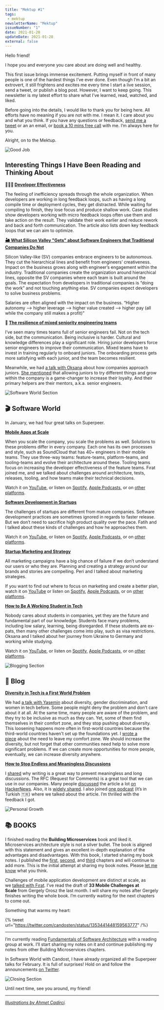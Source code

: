 ```yaml
---
title: "Mektup #1"
tags:
 - mektup
newsletterName: "Mektup"
issueNumber: "1"
date: 2021-01-28
updateDate: 2021-01-28
external: false
---
```


Hello friend!

I hope you and everyone you care about are doing well and healthy.

This first issue brings immense excitement. Putting myself in front of many people is one of the hardest things I’ve ever done. Even though I’m a bit an extrovert, it still frightens and excites me every time I start a live session, send a tweet, or publish a blog post. However, I want to keep going. This newsletter is my latest effort to share what I’ve learned, read, watched, and liked.

Before going into the details, I would like to thank you for being here. All efforts have no meaning if you are not with me. I mean it. I care about you and what you think. If you have any questions or feedback, [send me a tweet](https://twitter.com/candosten) or an an email, or [book a 10 mins free call](https://superpeer.com/candost/) with me. I’m always here for you.

Alright, on to the Mektup.

![Good Job](/images/content/newsletter/good-job%20(1).png)

## Interesting Things I Have Been Reading and Thinking About

**👩🏽‍💻 [Developer Effectiveness](https://martinfowler.com/articles/developer-effectiveness.html)**

The feeling of inefficiency spreads through the whole organization. When developers are working in long feedback loops, such as having a long compile time or deployment cycles, they get distracted. While waiting for compiling to finish, they lose focus and produce shallow work. Case studies show developers working with micro feedback loops often use them and take action on the result. They validate their work earlier and reduce rework and back and forth communication. The article also lists down key feedback loops that we can aim to optimize.

**[🏜 What Silicon Valley "Gets" about Software Engineers that Traditional Companies Do Not](https://blog.pragmaticengineer.com/what-silicon-valley-gets-right-on-software-engineers)**

Silicon Valley-like (SV) companies embrace engineers to be autonomous. They cut the hierarchical lines and benefit from engineers’ creativeness. Impact on the business grows along with engineer’s engagement within the industry. Traditional companies create the organization around hierarchical lines, opposite the SV companies where each team is built around the goals. The expectation from developers in traditional companies is “doing the work” and not touching anything else. SV companies expect developers to solve business problems.

Salaries are often aligned with the impact on the business. “Higher autonomy --> higher leverage --> higher value created --> higher pay (all while the company still makes a profit)”

**🦄 [The resilience of mixed seniority engineering teams](https://rbs-tito.medium.com/the-resilience-of-mixed-seniority-engineering-teams-eacb98f185d1)**

I’ve seen many times teams full of senior engineers fail. Not on the tech side, but the communication. Being inclusive is harder. Cultural and knowledge differences play a significant role. Hiring junior developers force senior engineers to improve their communication. Mixed teams have to invest in training regularly to onboard juniors. The onboarding process gets more satisfying with each junior, and the team becomes resilient.

Meanwhile, we had [a talk with Oksana](https://candost.substack.com/p/4-how-to-be-a-working-student) about how companies approach juniors. [She mentioned](https://youtu.be/zWZaLvvr33s?t=2142) that allowing juniors to try different things and grow within the company is a game-changer to increase their loyalty. And their primary helpers are their mentors, a.k.a. senior engineers.

![Software World Section](/images/content/newsletter/networking.png)

## 🎬 Software World

In January, we had four great talks on Superpeer.

**[Mobile Apps at Scale](https://candost.substack.com/p/7-mobile-apps-at-scale)**

When you scale the company, you scale the problems as well. Solutions to these problems differ in every company. Each one has its own processes and style, such as SoundCloud that has 40+ engineers in their mobile teams. They use three-way teams: feature-teams, platform-teams, and tooling-teams and evolve their architecture around these. Tooling teams focus on increasing the developer effectiveness of the feature teams. Fırat joined me, and we talked about challenges around architecture, tests, releases, tooling, and how teams make their technical decisions.

Watch it on [YouTube](https://youtu.be/Kg6W-ymbej4), or listen on [Spotify](https://open.spotify.com/episode/1XHgvXT5xKDaM3cOyEORvz?si=TiqHpf9sSCymmS8EqHEQ0Q), [Apple Podcasts](https://podcasts.apple.com/de/podcast/software-world-with-candost/id1548135276?l=en#episodeGuid=713b4718-ab46-453f-9c70-4b777573a262), or on [other platforms](https://anchor.fm/candost/episodes/7-Mobile-Apps-at-Scale---Frat-Karata-epgqu2).

**[Software Development in Startups](https://candost.substack.com/p/6-software-development-in-startups)**

The challenges of startups are different from mature companies. Software development practices are sometimes ignored in regards to faster release. But we don’t need to sacrifice high product quality over the pace. Fatih and I talked about these kinds of challenges and how he approaches them.

Watch it on [YouTube](https://www.youtube.com/watch?v=5aXCNWpm7So), or listen on [Spotify](https://open.spotify.com/episode/4n0XKg8qVwWTJJYCYumJpj?si=EX-VulIrS5mMfZ5X2UjhFQ), [Apple Podcasts](https://anchor.fm/candost/episodes/6-Software-Development-in-Startups---Fatih-Acet-ep86ij/a-a4dc1al), or on [other platforms](https://anchor.fm/candost/episodes/6-Software-Development-in-Startups---Fatih-Acet-ep86ij/a-a4dc1al).

**[Startup Marketing and Strategy](https://candost.substack.com/p/5-startup-marketing)**

All marketing campaigns have a big chance of failure if we don’t understand our users or who they are. Planning and creating a strategy around our brands and stories are compelling. Peri and I talked about marketing strategies.

If you want to find out where to focus on marketing and create a better plan, watch it on [YouTube](https://www.youtube.com/watch?v=rYYaO_02bxk) or listen on [Spotify](https://open.spotify.com/episode/0FS7bhGltsUM3ZUrZroQTU?si=lin0qwY8RdKJFc4TLa_awg), [Apple Podcasts](https://podcasts.apple.com/de/podcast/software-world-with-candost/id1548135276?l=en&i=1000505240591), or on [other platforms](https://anchor.fm/candost/episodes/5-Startup-Marketing---Peri-Kadaster-eosq0a/a-a4b66gl).

**[How to Be A Working Student in Tech](https://candost.substack.com/2-how-engineering-teams-work-with-product-teams)**

Nobody cares about students in companies, yet they are the future and fundamental part of our knowledge. Students face many problems, including low salary, learning, being disregarded. If these students are ex-pats, then many other challenges come into play, such as visa restrictions. Oksana and I talked about her journey from Ukraine to Germany and working while studying.

Watch it on [YouTube](https://www.youtube.com/watch?v=zWZaLvvr33s), or listen on [Spotify](https://open.spotify.com/episode/3DFEfSkZQw7kxxPhGQqQi8?si=Z9f12N5_TDqdCZiBn8GcAQ), [Apple Podcasts](https://podcasts.apple.com/de/podcast/software-world-with-candost/id1548135276?l=en&i=1000505106116), or on [other platforms](https://anchor.fm/candost/episodes/4-How-to-Be-A-Working-Student---Oksana-Shcherban-eorava/a-a4atfqb).

![Blogging Section](/images/content/newsletter/blogging.png)

## 📝 Blog

**[Diversity in Tech is a First World Problem](/diversity-in-tech-is-a-first-world-problem/)**

We had [a talk with Yasemin](https://candost.substack.com/p/3-diversity-gender-discrimination#details) about diversity, gender discrimination, and women in tech before. Some people might deny the problem and don't care about it at all. At the same time, many people are aware of the problem, and they try to be inclusive as much as they can. Yet, some of them find themselves in their comfort zone, and they stop pushing about diversity. This loosening happens more often in first-world countries because the third-world countries haven't set up the foundations yet. I [wrote a piece](/diversity-in-tech-is-a-first-world-problem) about the need to leave my comfort zone. We should increase the diversity, but not forget that other communities need help to solve more significant problems. If we can create more opportunities for more people, eventually, we can increase diversity anywhere.

**[How to Stop Endless and Meaningless Discussions](/how-to-stop-endless-discussions/)**

I [shared](/how-to-stop-endless-discussions/) why writing is a great way to prevent meaningless and long discussions. The RFC (Request for Comments) is a great tool that we can use in our companies. Many people [discussed](https://news.ycombinator.com/item?id=25622149) the article a lot [on HackerNews](https://news.ycombinator.com/item?id=25622149). Also, it is [widely shared](https://softwareleadweekly.com/issues/424). I also joined [one podcast](https://twitter.com/devkahvesi/status/1348382780057673734) (it’s in Turkish 🇹🇷) where we talked about the article. I’m thrilled with the feedback I got.

![Personal Growth](/images/content/newsletter/personal-growth.png)

## 📚 BOOKS

I finished reading the **Building Microservices** book and liked it. Microservices architecture style is not a silver bullet. The book is aligned with this statement and gives an excellent in-depth explanation of the advantages and disadvantages. With this book, I started sharing my book notes. I published the [first](/books/microservices-and-their-benefits/), [second](/books/the-evolutionary-architect/), and [third](/books/how-to-model-microservices/) chapters and will continue to add more. This is the initial attempt at sharing my book notes. Please [let me know](https://twitter.com/candosten) what you think.

Challenges of mobile application development are distinct at scale, as we [talked with Fırat](https://candost.substack.com/p/7-mobile-apps-at-scale). I’ve read the draft of **33 Mobile Challenges at Scale** from Gergely Orosz the last month. I will share my notes after Gergely finishes writing the whole book. I’m currently waiting for the next chapters to come out.

Something that warms my heart:

{% tweet url="https://twitter.com/candosten/status/1353441448159563777" /%}

---

I’m currently reading [Fundamentals of Software Architecture](https://www.oreilly.com/library/view/fundamentals-of-software/9781492043447/) with a reading group at work. I’ll start sharing my notes on it and continue publishing my notes from other Building Microservices chapters.

In Software World with Candost, I have already organized all the Superpeer talks for February. It is full of surprises! Hold on and follow the announcements [on Twitter](https://twitter.com/candosten).

![Closing Section](/images/content/newsletter/abstract-coffee-break.png)

Until next time, see you around, my friend!

---

_[Illustrations by Ahmet Cadirci](https://www.figma.com/@ahmet)._

